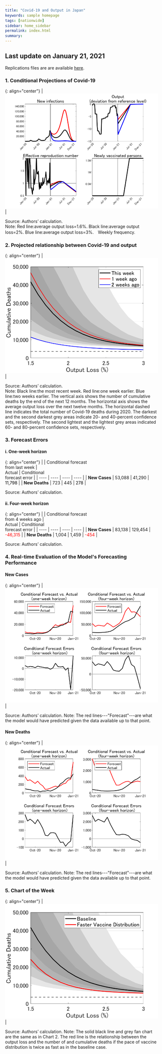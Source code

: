 ```yaml
---
title: "Covid-19 and Output in Japan"
keywords: sample homepage
tags: [nationwide]
sidebar: home_sidebar
permalink: index.html
summary:
---
```


## Last update on January 21, 2021

Replications files are are available [here](https://github.com/Covid19OutputJapan/Covid19OutputJapan.github.io/tree/main/_archives/).

### 1. Conditional Projections of Covid-19

{: align="center"}
|![Projection](./images/20210120/VariablesProjection.png)|

Source: Authors’ calculation.<br>
Note: Red line:average output loss=1.6%. Black line:average output loss=2%. Blue line:average output loss=3%.　Weekly frequency.

### 2. Projected relationship between Covid-19 and output

{: align="center"}
|![TradeoffUB](./images/20210120/BaselineTradeoffUBp.png)|

Source: Authors’ calculation.<br>
Note: Black line:the most recent week. Red line:one week earlier. Blue line:two weeks earlier. The vertical axis shows the number of cumulative deaths by the end of the next 12 months. The horizontal axis shows the average output loss over the next twelve months. The horizontal dashed line indicates the total number of Covid-19 deaths during 2020. The darkest and the second darkest grey areas indicate 20- and 40-percent confidence sets, respectively. The second lightest and the lightest grey areas indicated 60- and 80-percent confidence sets, respectively. 

### 3. Forecast Errors

#### i. One-week horizon

{: align="center"}
|    | Conditional forecast<br> from last week | <br>Actual | Conditional<br>forecast error |
| ---- | ---- | ---- | ---- |
| **New Cases** | 53,088   |  41,290  | <span style="color: black; ">11,798</span> |
| **New Deaths** |   723  | 445  | <span style="color: black; ">278</span> |

Source: Authors’ calculation.

#### ii. Four-week horizon

{: align="center"}
|    | Conditional forecast<br> from 4 weeks ago | <br>Actual | Conditional<br>forecast error |
| ---- | ---- | ---- | ---- |
| **New Cases** |  83,138  |  129,454  | <span style="color: red; ">-46,315</span> |
| **New Deaths** |   1,004  |    1,459 | <span style="color: red; ">-454</span> |

Source: Authors’ calculation.

### 4. Real-time Evaluation of the Model's Forecasting Performance

#### New Cases

{: align="center"}
|![ForecastErrorsN](./images/20210120/ForecastErrorsN.png)|

Source: Authors’ calculation.
Note: The red lines---"Forecast"---are what the model would have predicted given the data available up to that point.

#### New Deaths

{: align="center"}
|![ForecastErrorsD](./images/20210120/ForecastErrorsD.png)|

Source: Authors’ calculation.
Note: The red lines---"Forecast"---are what the model would have predicted given the data available up to that point.

### 5. Chart of the Week

{: align="center"}
|![TradeoffUB](./images/20210120/ChartOfTheWeek.png)|

Source: Authors’ calculation.
Note: The solid black line and grey fan chart are the same as in Chart 2. The red line is the relationship between the output loss and the number of and cumulative deaths if the pace of vaccine distribution is twice as fast as in the baseline case.
